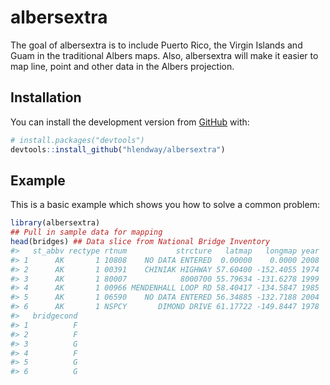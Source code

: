 
<!-- README.md is generated from README.Rmd. Please edit that file -->

# albersextra

<!-- badges: start -->

<!-- badges: end -->

The goal of albersextra is to include Puerto Rico, the Virgin Islands
and Guam in the traditional Albers maps. Also, albersextra will make it
easier to map line, point and other data in the Albers projection.

## Installation

You can install the development version from
[GitHub](https://github.com/) with:

``` r
# install.packages("devtools")
devtools::install_github("hlendway/albersextra")
```

## Example

This is a basic example which shows you how to solve a common problem:

``` r
library(albersextra)
## Pull in sample data for mapping
head(bridges) ## Data slice from National Bridge Inventory
#>   st_abbv rectype rtnum           strcture   latmap   longmap year
#> 1      AK       1 10808    NO DATA ENTERED  0.00000    0.0000 2008
#> 2      AK       1 00391    CHINIAK HIGHWAY 57.60400 -152.4055 1974
#> 3      AK       1 80007            8000700 55.79634 -131.6278 1999
#> 4      AK       1 00966 MENDENHALL LOOP RD 58.40417 -134.5847 1985
#> 5      AK       1 06590    NO DATA ENTERED 56.34885 -132.7188 2004
#> 6      AK       1 NSPCY       DIMOND DRIVE 61.17722 -149.8447 1978
#>   bridgecond
#> 1          F
#> 2          F
#> 3          G
#> 4          F
#> 5          G
#> 6          G
```
